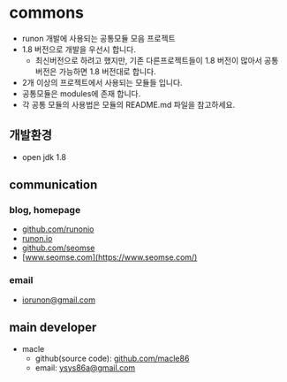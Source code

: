 # commons
- runon 개발에 사용되는 공통모듈 모음 프로젝트
- 1.8 버전으로 개발을 우선시 합니다.
  - 최신버전으로 하려고 했지만, 기존 다른프로젝트들이 1.8 버전이 많아서 공통 버전은 가능하면 1.8 버전대로 합니다. 
- 2개 이상의 프로젝트에서 사용되는 모듈들 입니다.
- 공통모듈은 modules에 존재 합니다.
- 각 공통 모듈의 사용법은 모듈의 README.md 파일을 참고하세요.

## 개발환경
- open jdk 1.8

## communication
### blog, homepage
- [github.com/runonio](https://github.com/runonio)
- [runon.io](https://runon.io)
- [github.com/seomse](https://github.com/seomse)
- [www.seomse.com](https://www.seomse.com/)


### email
- iorunon@gmail.com

## main developer
- macle
  - github(source code): [github.com/macle86](https://github.com/macle86)
  - email: ysys86a@gmail.com
